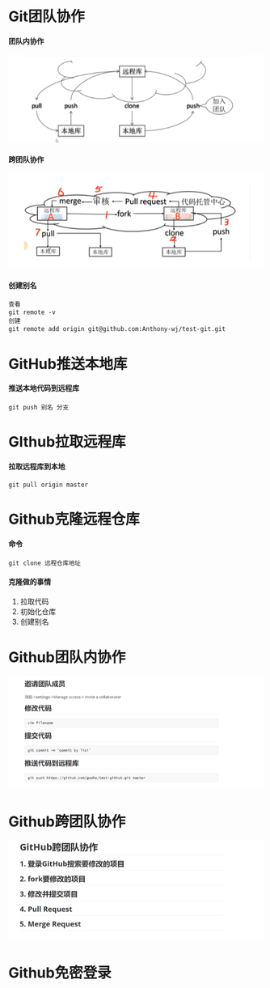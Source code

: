 # Git团队协作

#### 团队内协作

![image-20230403141954853](https://raw.githubusercontent.com/Anthony-wj/Git-Study/master/images/image-20230403141954853.png)

#### 跨团队协作

![image-20230403142200996](https://raw.githubusercontent.com/Anthony-wj/Git-Study/master/images/image-20230403142200996.png)

#### 创建别名

```
查看
git remote -v
创建
git remote add origin git@github.com:Anthony-wj/test-git.git
```

# GitHub推送本地库

#### 推送本地代码到远程库

```
git push 别名 分支
```



# GIthub拉取远程库

#### 拉取远程库到本地

```
git pull origin master
```



# Github克隆远程仓库

#### 命令

```
git clone 远程仓库地址
```

#### 克隆做的事情

1. 拉取代码
2. 初始化仓库
3. 创建别名



# Github团队内协作

![image-20230403150235761](https://raw.githubusercontent.com/Anthony-wj/Git-Study/master/images/image-20230403150235761.png)



# Github跨团队协作

![image-20230403150839352](https://github.com/Anthony-wj/Git-Study/blob/master/images/image-20230403150839352.png)

# Github免密登录